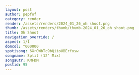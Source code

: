 ```yaml
---
layout: post
author: pepfof
category: render
render: /assets/renders/2024_01_26_oh shoot.png
thumb: /assets/renders/thumb/thumb-2024_01_26_oh shoot.png
title: Oh Shoot
navigation_override: /
aspect: 1/1
domcol: ^000000
spotisong: 6XrOWbTc9bQiioUBErfosw
songname: Split (12" Mix)
songautr: KMFDM
postid: 95
---
```


<!--USER BEGIN 1-->

<!--USER END 1-->

<!--more-->
<!--USER BEGIN 2-->

<!--USER END 2-->


